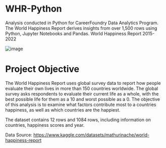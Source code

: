 # WHR-Python
Analysis conducted in Python for CareerFoundry Data Analytics Program.  The World Happiness Report derives insights from over 1,500 rows using Python, Jupyter Notebooks and Pandas.
World Happiness Report 2015-2022

![image](https://user-images.githubusercontent.com/124174109/221274708-852e657d-420c-47a7-b078-aa3c98abb440.png)


# Project Objective
The World Happiness Report uses global survey data to report how people evaluate their own lives in more than 150 countries worldwide. The global survey asks respondents to evaluate their current life as a whole, with the best possible life for them as a 10 and worst possible as a 0. The objective of this analysis is to examine what factors contribute most to a countries happiness, as well as which countries are the happiest.

The dataset contains 12 rows and 1084 rows, including information on countries, happiness scores and year.

Data Source: https://www.kaggle.com/datasets/mathurinache/world-happiness-report

